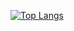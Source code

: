 [![Top Langs](https://hithub-readme-stats.vercel.app/api/top-langs/?username=BravoEN&layout=donut-vertical&langs_count=20&exclude_repo=hithub-readme-stats)](https://github.com/anuraghazra/github-readme-stats)
